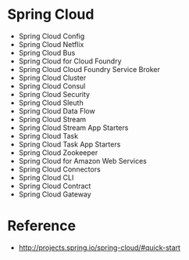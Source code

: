 # Spring Cloud

* Spring Cloud Config
* Spring Cloud Netflix
* Spring Cloud Bus
* Spring Cloud for Cloud Foundry
* Spring Cloud Cloud Foundry Service Broker
* Spring Cloud Cluster
* Spring Cloud Consul
* Spring Cloud Security
* Spring Cloud Sleuth
* Spring Cloud Data Flow
* Spring Cloud Stream
* Spring Cloud Stream App Starters
* Spring Cloud Task
* Spring Cloud Task App Starters
* Spring Cloud Zookeeper
* Spring Cloud for Amazon Web Services
* Spring Cloud Connectors
* Spring Cloud CLI
* Spring Cloud Contract
* Spring Cloud Gateway




# Reference
* http://projects.spring.io/spring-cloud/#quick-start